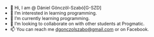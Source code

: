 - 👋 Hi, I am @ Dániel Gönczöl-Szabó[G-SZD]
- 👀 I’m interested in learning programming.
- 🌱 I’m currently learning programming.
- 💞️ I’m looking to collaborate on with other students at Progmatic.
- 📫 You can reach me dgonczolszabo@gmail.com or on Facebook.

<!---
G-SZD/G-SZD is a ✨ special ✨ repository because its `README.md` (this file) appears on your GitHub profile.
You can click the Preview link to take a look at your changes.
--->
